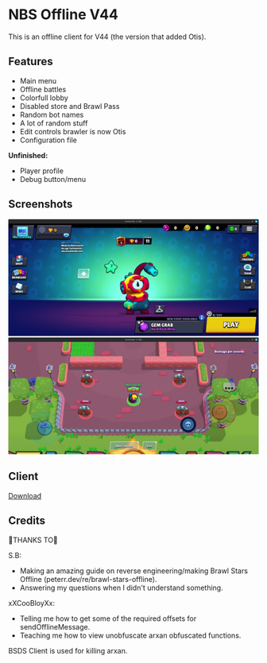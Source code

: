 # NBS Offline V44

This is an offline client for V44 (the version that added Otis).

## Features

- Main menu
- Offline battles
- Colorfull lobby
- Disabled store and Brawl Pass
- Random bot names
- A lot of random stuff
- Edit controls brawler is now Otis
- Configuration file

**Unfinished:**

- Player profile
- Debug button/menu

## Screenshots

![Menu](media/menu.png)
![Edit controls](media/editcontrols.png)

## Client

[Download](https://content.natesworks.com/brawlmods/nbsoffline/nbsoffline-2.2.apk)

## Credits

💙THANKS TO💙

S.B:
- Making an amazing guide on reverse engineering/making Brawl Stars Offline (peterr.dev/re/brawl-stars-offline).
- Answering my questions when I didn't understand something.

xXCooBloyXx:
- Telling me how to get some of the required offsets for sendOfflineMessage.
- Teaching me how to view unobfuscate arxan obfuscated functions.

BSDS Client is used for killing arxan.